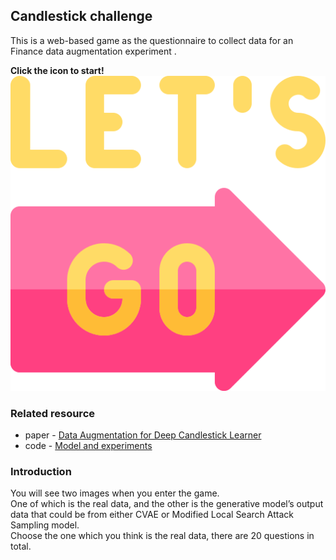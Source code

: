 ## Candlestick challenge
This is a web-based game as the questionnaire to collect data for an Finance data augmentation experiment .

**Click the icon to start!**  
[![name](./v2/img/lets-go.png)](https://elvish7.github.io/candlestick_challenge/v3/index.html)
### Related resource
* paper - [Data Augmentation for Deep Candlestick Learner](https://arxiv.org/abs/2005.06731)
* code - [Model and experiments](https://github.com/pecu/FinancialVision)

### Introduction
You will see two images when you enter the game.  
One of which is the real data, and the other is the generative model’s output data that could be from either CVAE or Modified Local Search Attack Sampling model.  
Choose the one which you think is the real data, there are 20 questions in total.


